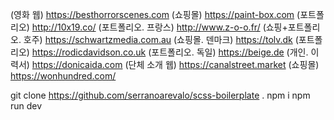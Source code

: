 (영화 웹) https://besthorrorscenes.com
(쇼핑몰) https://paint-box.com
(포트폴리오) http://10x19.co/
(포트폴리오. 프랑스) http://www.z-o-o.fr/
(쇼핑+포트폴리오. 호주) https://schwartzmedia.com.au
(쇼핑몰. 덴마크) https://tolv.dk
(포트폴리오) https://rodicdavidson.co.uk
(포트폴리오. 독일) https://beige.de
(개인. 이력서) https://donicaida.com
(단체 소개 웹) https://canalstreet.market
(쇼핑몰) https://wonhundred.com/

git clone https://github.com/serranoarevalo/scss-boilerplate .
npm i
npm run dev
